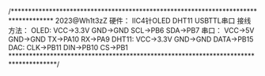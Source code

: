 /************************************************************************************
2023@Wh1t3zZ
硬件：
IIC4针OLED DHT11 USBTTL串口
接线方法：
OLED:   VCC->3.3V    GND->GND    SCL->PB6    SDA->PB7
串口：  VCC->5V      GND->GND    TX->PA10    RX->PA9
DHT11:  VCC->3.3V    GND->GND    DATA->PB15
DAC:    CLK->PB11    DIN->PB10   CS->PB1
*************************************************************************************/
